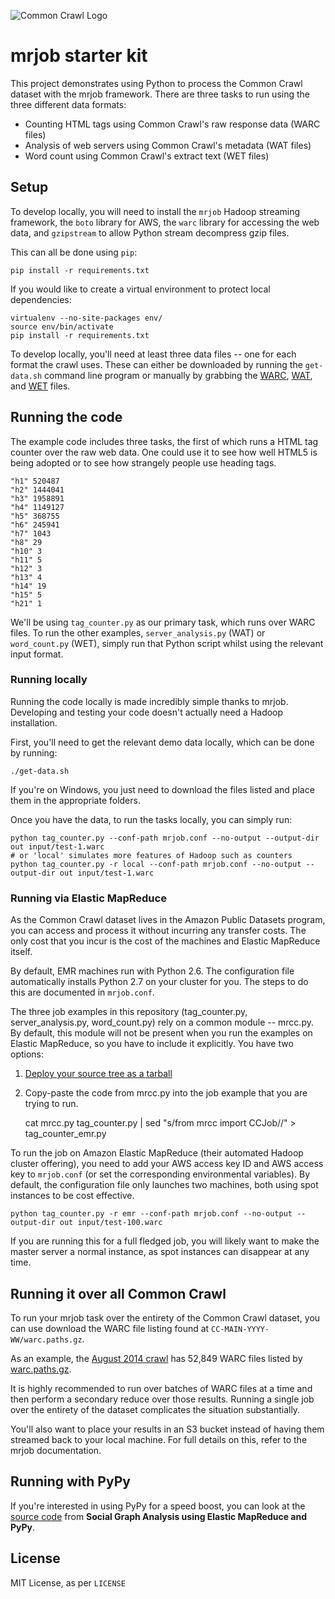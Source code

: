 ![Common Crawl Logo](http://commoncrawl.org/wp-content/uploads/2012/04/ccLogo.png)

# mrjob starter kit

This project demonstrates using Python to process the Common Crawl dataset with the mrjob framework.
There are three tasks to run using the three different data formats:

+ Counting HTML tags using Common Crawl's raw response data (WARC files)
+ Analysis of web servers using Common Crawl's metadata (WAT files)
+ Word count using Common Crawl's extract text (WET files)

## Setup

To develop locally, you will need to install the `mrjob` Hadoop streaming framework, the `boto` library for AWS, the `warc` library for accessing the web data, and `gzipstream` to allow Python stream decompress gzip files.

This can all be done using `pip`:

    pip install -r requirements.txt

If you would like to create a virtual environment to protect local dependencies:

    virtualenv --no-site-packages env/
    source env/bin/activate
    pip install -r requirements.txt

To develop locally, you'll need at least three data files -- one for each format the crawl uses.
These can either be downloaded by running the `get-data.sh` command line program or manually by grabbing the [WARC](https://aws-publicdatasets.s3.amazonaws.com/common-crawl/crawl-data/CC-MAIN-2014-35/segments/1408500800168.29/warc/CC-MAIN-20140820021320-00000-ip-10-180-136-8.ec2.internal.warc.gz), [WAT](https://aws-publicdatasets.s3.amazonaws.com/common-crawl/crawl-data/CC-MAIN-2014-35/segments/1408500800168.29/wat/CC-MAIN-20140820021320-00000-ip-10-180-136-8.ec2.internal.warc.wat.gz), and [WET](https://aws-publicdatasets.s3.amazonaws.com/common-crawl/crawl-data/CC-MAIN-2014-35/segments/1408500800168.29/wet/CC-MAIN-20140820021320-00000-ip-10-180-136-8.ec2.internal.warc.wet.gz) files.

## Running the code

The example code includes three tasks, the first of which runs a HTML tag counter over the raw web data.
One could use it to see how well HTML5 is being adopted or to see how strangely people use heading tags.

    "h1" 520487
    "h2" 1444041
    "h3" 1958891
    "h4" 1149127
    "h5" 368755
    "h6" 245941
    "h7" 1043
    "h8" 29
    "h10" 3
    "h11" 5
    "h12" 3
    "h13" 4
    "h14" 19
    "h15" 5
    "h21" 1

We'll be using `tag_counter.py` as our primary task, which runs over WARC files.
To run the other examples, `server_analysis.py` (WAT) or `word_count.py` (WET), simply run that Python script whilst using the relevant input format.

### Running locally

Running the code locally is made incredibly simple thanks to mrjob.
Developing and testing your code doesn't actually need a Hadoop installation.

First, you'll need to get the relevant demo data locally, which can be done by running:

    ./get-data.sh
    
If you're on Windows, you just need to download the files listed and place them in the appropriate folders.

Once you have the data, to run the tasks locally, you can simply run:

    python tag_counter.py --conf-path mrjob.conf --no-output --output-dir out input/test-1.warc
    # or 'local' simulates more features of Hadoop such as counters
    python tag_counter.py -r local --conf-path mrjob.conf --no-output --output-dir out input/test-1.warc

### Running via Elastic MapReduce

As the Common Crawl dataset lives in the Amazon Public Datasets program, you can access and process it without incurring any transfer costs.
The only cost that you incur is the cost of the machines and Elastic MapReduce itself.

By default, EMR machines run with Python 2.6.
The configuration file automatically installs Python 2.7 on your cluster for you.
The steps to do this are documented in `mrjob.conf`.

The three job examples in this repository (tag\_counter.py, server\_analysis.py, word\_count.py) rely on a common module -- mrcc.py.
By default, this module will not be present when you run the examples on Elastic MapReduce, so you have to include it explicitly.
You have two options:

1. [Deploy your source tree as a tarball](http://pythonhosted.org/mrjob/guides/setup-cookbook.html#putting-your-source-tree-in-pythonpath)
2. Copy-paste the code from mrcc.py into the job example that you are trying to run.

    cat mrcc.py tag_counter.py | sed "s/from mrcc import CCJob//" > tag_counter_emr.py

To run the job on Amazon Elastic MapReduce (their automated Hadoop cluster offering), you need to add your AWS access key ID and AWS access key to `mrjob.conf` (or set the corresponding environmental variables).
By default, the configuration file only launches two machines, both using spot instances to be cost effective.

    python tag_counter.py -r emr --conf-path mrjob.conf --no-output --output-dir out input/test-100.warc

If you are running this for a full fledged job, you will likely want to make the master server a normal instance, as spot instances can disappear at any time.

## Running it over all Common Crawl

To run your mrjob task over the entirety of the Common Crawl dataset, you can use download the WARC file listing found at `CC-MAIN-YYYY-WW/warc.paths.gz`.

As an example, the [August 2014 crawl](http://commoncrawl.org/august-2014-crawl-data-available/) has 52,849 WARC files listed by [warc.paths.gz](https://aws-publicdatasets.s3.amazonaws.com/common-crawl/crawl-data/CC-MAIN-2014-35/warc.paths.gz).

It is highly recommended to run over batches of WARC files at a time and then perform a secondary reduce over those results.
Running a single job over the entirety of the dataset complicates the situation substantially.

You'll also want to place your results in an S3 bucket instead of having them streamed back to your local machine.
For full details on this, refer to the mrjob documentation.

## Running with PyPy

If you're interested in using PyPy for a speed boost, you can look at the [source code](https://github.com/mcroydon/social-graph-analysis) from **Social Graph Analysis using Elastic MapReduce and PyPy**.

## License

MIT License, as per `LICENSE`
